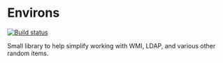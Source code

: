 # Environs

[![Build status](https://ci.appveyor.com/api/projects/status/pj8h5fs35hobuhwv?svg=true)](https://ci.appveyor.com/project/JaCraig/environs)

Small library to help simplify working with WMI, LDAP, and various other random items.
